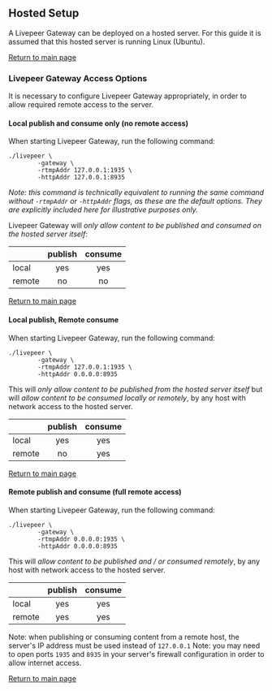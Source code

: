 ## Hosted Setup

A Livepeer Gateway can be deployed on a hosted server. For this guide it is assumed that this hosted server is running Linux (Ubuntu).

[Return to main page](./README.md#next-steps)

### Livepeer Gateway Access Options

It is necessary to configure Livepeer Gateway appropriately, in order to allow required remote access to the server.

#### Local publish and consume only (no remote access)

When starting Livepeer Gateway, run the following command:
```
./livepeer \ 
        -gateway \
        -rtmpAddr 127.0.0.1:1935 \
        -httpAddr 127.0.0.1:8935
```
_Note: this command is technically equivalent to running the same command without `-rtmpAddr` or `-httpAddr` flags, as these are the default options. They are explicitly included here for illustrative purposes only._

Livepeer Gateway will _only allow content to be published and consumed on the hosted server itself_:

|        | publish | consume |
|--------|:-------:|:-------:|
| local  |   yes   |   yes   |
| remote |    no   |    no   |

[Return to main page](./README.md#next-steps)

#### Local publish, Remote consume

When starting Livepeer Gateway, run the following command:
```
./livepeer \ 
        -gateway \
        -rtmpAddr 127.0.0.1:1935 \
        -httpAddr 0.0.0.0:8935
```
This will _only allow content to be published from the hosted server itself_ but will _allow content to be consumed locally or remotely_, by any host with network access to the hosted server.

|        | publish | consume |
|--------|:-------:|:-------:|
| local  |   yes   |   yes   |
| remote |    no   |   yes   |

[Return to main page](./README.md#next-steps)

#### Remote publish and consume (full remote access)

When starting Livepeer Gateway, run the following command:
```
./livepeer \ 
        -gateway \
        -rtmpAddr 0.0.0.0:1935 \
        -httpAddr 0.0.0.0:8935
```

This will _allow content to be published and / or consumed remotely_, by any host with network access to the hosted server.

|        | publish | consume |
|--------|:-------:|:-------:|
| local  |   yes   |   yes   |
| remote |   yes   |   yes   |

Note: when publishing or consuming content from a remote host, the server's IP address must be used instead of `127.0.0.1`
Note: you may need to open ports `1935` and `8935` in your server's firewall configuration in order to allow internet access.

[Return to main page](./README.md#next-steps)
